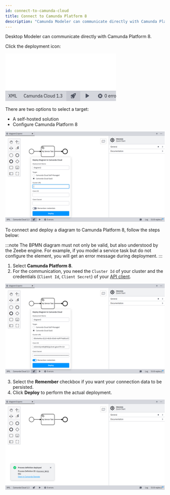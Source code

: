 ```yaml
---
id: connect-to-camunda-cloud
title: Connect to Camunda Platform 8
description: "Camunda Modeler can communicate directly with Camunda Platform 8."
---
```


Desktop Modeler can communicate directly with Camunda Platform 8.

Click the deployment icon:

![deployment icon](./img/deploy-icon.png)

There are two options to select a target:

- A self-hosted solution
- Configure Camunda Platform 8

![deployment configuration](./img/deploy-diagram-camunda-cloud.png)

To connect and deploy a diagram to Camunda Platform 8, follow the steps below:

:::note
The BPMN diagram must not only be valid, but also understood by the Zeebe engine. For example, if you model a service task but do not configure the element, you will get an error message during deployment.
:::

1. Select **Camunda Platform 8**.
2. For the communication, you need the `Cluster Id` of your cluster and the credentials (`Client Id`, `Client Secret`) of your [API client](../../cloud-console/manage-clusters/manage-api-clients.md).

![deployment via Camunda Platform 8](./img/deploy-diagram-camunda-cloud-remember.png)

3. Select the **Remember** checkbox if you want your connection data to be persisted.
4. Click **Deploy** to perform the actual deployment.

![deployment successful](./img/deploy-diagram-camunda-cloud-success.png)
